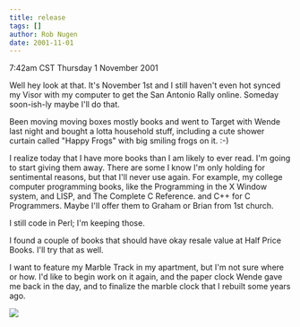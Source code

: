 ```yaml
---
title: release
tags: []
author: Rob Nugen
date: 2001-11-01
---
```


<title></title>
<p class=date>7:42am CST Thursday 1 November 2001</p>

<p>Well hey look at that.  It's November 1st and I still haven't even
hot synced my Visor with my computer to get the San Antonio Rally
online.  Someday soon-ish-ly maybe I'll do that.</p>

<p>Been moving moving boxes mostly books and went to Target with Wende
last night and bought a lotta household stuff, including a cute shower
curtain called "Happy Frogs" with big smiling frogs on it.  :-)</p>

<p>I realize today that I have more books than I am likely to ever
read.  I'm going to start giving them away.  There are some I know I'm
only holding for sentimental reasons, but that I'll never use again.
For example, my college computer programming books, like the
Programming in the X Window system, and LISP, and The Complete C
Reference. and C++ for C Programmers.  Maybe I'll offer them to
Graham or Brian from 1st church.</p>

<p>I still code in Perl; I'm keeping those.</p>

<p>I found a couple of books that should have okay resale value at
Half Price Books. I'll try that as well.</p>

<p>I want to feature my Marble Track in my apartment, but I'm not sure
where or how.  I'd like to begin work on it again, and the paper clock
Wende gave me back in the day, and to finalize the marble clock that I
rebuilt some years ago.</p>

<p><img src='/images/rob/wL-ROB.gif'/></p>

